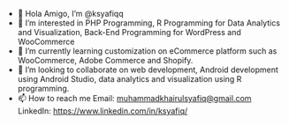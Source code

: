 - 👋 Hola Amigo, I’m @ksyafiqq
- 👀 I’m interested in PHP Programming, R Programming for Data Analytics and Visualization, Back-End Programming for WordPress and WooCommerce
- 🌱 I’m currently learning customization on eCommerce platform such as WooCommerce, Adobe Commerce and Shopify. 
- 💞️ I’m looking to collaborate on web development, Android development using Android Studio, data analytics and visualization using R programming.
- 📫 How to reach me Email: muhammadkhairulsyafiq@gmail.com LinkedIn: https://www.linkedin.com/in/ksyafiq/

<!---
ksyafiqq/ksyafiqq is a ✨ special ✨ repository because its `README.md` (this file) appears on your GitHub profile.
You can click the Preview link to take a look at your changes.
--->
